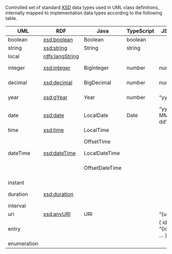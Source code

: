 Controlled set of standard [XSD](https://www.w3.org/TR/xmlschema-2/#built-in-datatypes) data types used in UML class definitions, internally mapped to implementation data types according to the following table.

| UML         | RDF                                                          | Java           | TypeScript | JSON              | Description                                        |
| ----------- | ------------------------------------------------------------ | -------------- | ---------- | ----------------- | -------------------------------------------------- |
| boolean     | [xsd:boolean](https://www.w3.org/TR/xmlschema-2/#boolean)    | Boolean        | boolean    |                   |                                                    |
| string      | [xsd:string](https://www.w3.org/TR/xmlschema-2/#string)      | String         | string     |                   |                                                    |
| local       | [rdfs:langString](https://www.w3.org/TR/rdf-schema/#ch_langstring) |                |            |                   | localized text                                     |
| integer     | [xsd:integer](https://www.w3.org/TR/xmlschema-2/#integer)    | BigInteger     | number     | number            | arbitrary precision integer number                 |
| decimal     | [xsd:decimal](https://www.w3.org/TR/xmlschema-2/#decimal)    | BigDecimal     | number     | number            | arbitrary precision decimal number                 |
| year        | [xsd:gYear](https://www.w3.org/TR/xmlschema-2/#gYear)        | Year           | number     | “yyyy”            | absolute ISO 8601 year (yyyy)                      |
| date        | [xsd:date](https://www.w3.org/TR/xmlschema-2/#date)          | LocalDate      | Date       | “yyyy-MM-dd"      | local ISO 8601 date (yyyy-MM-dd)                   |
| time        | [xsd:time](https://www.w3.org/TR/xmlschema-2/#time)          | LocalTime      |            |                   |                                                    |
|             |                                                              | OffsetTime     |            |                   | local ISO 8601 time (hh:mm:ss.sss)                 |
| dateTime    | [xsd:dateTime](https://www.w3.org/TR/xmlschema-2/#dateTime)  | LocalDateTime  |            |                   |                                                    |
|             |                                                              | OffsetDateTime |            |                   | local ISO 8601 date-time (yyyy-MM-ddThh:mm:ss.sss) |
| instant     |                                                              |                |            |                   |                                                    |
| duration    | [xsd:duration](https://www.w3.org/TR/xmlschema-2/#duration)  |                |            |                   | local ISO 8601 duration (PyYMMdDThHmMs.sS)         |
| interval    |                                                              |                |            |                   |                                                    |
| uri         | [xsd:anyURI](https://www.w3.org/TR/xmlschema-2/#anyURI)      | URI            |            | “{uri}”           | absolute/relative URI                              |
| entry       |                                                              |                |            | { id: “{id}”, … } |                                                    |
| enumeration |                                                              |                |            |                   | closed value set                                   |